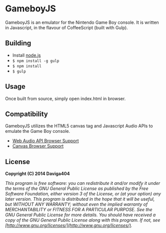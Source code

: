GameboyJS
=========

GameboyJS is an emulator for the Nintendo Game Boy console. It is written in Javascript, in the flavour of CoffeeScript (built with Gulp).

## Building

- Install [node.js](http://nodejs.org)
- `$ npm install -g gulp`
- `$ npm install`
- `$ gulp`

## Usage

Once built from source, simply open index.html in browser.

## Compatibility

GameboyJS utilizes the HTML5 canvas tag and Javascript Audio APIs to emulate the Game Boy console.

- [Web Audio API Browser Support](http://caniuse.com/#feat=audio-api)
- [Canvas Browser Support](http://caniuse.com/#feat=canvas)

## License

**Copyright (C) 2014 Daviga404**

*This program is free software: you can redistribute it and/or modify
it under the terms of the GNU General Public License as published by
the Free Software Foundation, either version 3 of the License, or
(at your option) any later version.
This program is distributed in the hope that it will be useful,
but WITHOUT ANY WARRANTY; without even the implied warranty of
MERCHANTABILITY or FITNESS FOR A PARTICULAR PURPOSE.  See the
GNU General Public License for more details.
You should have received a copy of the GNU General Public License
along with this program.  If not, see [http://www.gnu.org/licenses/](http://www.gnu.org/licenses/).*